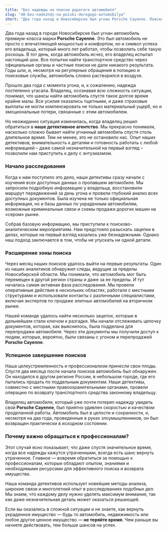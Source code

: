 ```yaml
---
title: "Без надежды на поиски дорогого автомобиля"
slug: "48-bez-nadezhdy-na-poiski-dorogogo-avtomobilya"
short: "Два года назад в Новосибирске был угнан Porsche Cayenne. Поиски не давали результата, и владелец почти потерял надежду. Однако, обратившись в наше агентство, спустя два месяца автомобиль был найден в другом регионе и возвращён владельцу. Мы добились успеха там, где другие не смогли..."
---
```


Два года назад в городе Новосибирске был угнан автомобиль премиум-класса марки **Porsche Cayenne**. Это был автомобиль не просто с впечатляющей мощностью и комфортом, но и символ успеха его владельца, который много лет работал, чтобы позволить себе такую роскошь. В тот день, когда автомобиль исчез, его владелец испытал настоящий шок. Все попытки найти транспортное средство через официальные органы и частные поиски не дали никакого результата. Годы шли, и, несмотря на регулярные обращения в полицию и поисковые службы, автомобиль словно растворился в воздухе.

Прошло два года с момента угона, и, к сожалению, надежда постепенно угасала. Владелец, осознавая всю сложность ситуации, понимал, что шансы найти автомобиль спустя такое долгое время крайне малы. Все усилия оказались тщетными, и даже страховые выплаты не могли компенсировать не только материальный ущерб, но и эмоциональные потери, связанные с этим автомобилем.

Но неожиданно ситуация изменилась, когда владелец решил обратиться в **наше детективное агентство**. Мы прекрасно понимали, насколько сложно бывает найти угнанный автомобиль спустя столь длительное время. Тем не менее, это не остановило нас. Опыт наших детективов, внимательность к деталям и готовность работать с любой информацией – даже самой незначительной на первый взгляд – позволили нам приступить к делу с энтузиазмом.

### Начало расследования

Когда к нам поступило это дело, наши детективы сразу начали с изучения всех доступных данных о пропавшем автомобиле. Мы запросили подробную информацию у владельца, восстановили маршрут передвижений за день угона и провели глубокий анализ всех доступных документов. Была изучена не только официальная информация, но и базы данных по украденным автомобилям, возможные криминальные связи и схемы продажи дорогих машин на «сером» рынке.

Собрав базовую информацию, мы приступили к поисково-аналитическим мероприятиям. Нам предстояло разыскать зацепки в делах, которые на первый взгляд казались уже безнадежными. Однако наш подход заключается в том, чтобы не упускать ни одной детали.

### Расширение зоны поиска

Через месяц наших поисков удалось выйти на первые результаты. Один из наших аналитиков обнаружил следы, ведущие за пределы Новосибирской области. Мы понимали, что автомобиль мог быть перемещен в другой регион страны и даже за ее пределы. И тут началась самая активная фаза расследования. Мы провели оперативные действия в нескольких областях, работали с местными структурами и использовали контакты с различными специалистами, включая экспертов по продаже элитных автомобилей на вторичном рынке.

Нашей команде удалось найти несколько зацепок, которые в дальнейшем стали ключом к разгадке. Мы начали отслеживать цепочку документов, которая, как выяснилось, была подделана для перепродажи автомобиля. Через эти документы мы получили доступ к людям, которые, вероятно, были связаны с угоном и перепродажей **Porsche Cayenne**.

### Успешное завершение поисков

Наша целеустремленность и профессионализм принесли свои плоды. Спустя два месяца после начала поисков автомобиль был обнаружен. Он находился в другом регионе России, в небольшом городе, где его пытались продать по поддельным документам. Наши детективы, совместно с местными правоохранительными органами, провели операцию по возврату транспортного средства законному владельцу.

Владелец автомобиля, который уже почти потерял надежду увидеть свой **Porsche Cayenne**, был приятно удивлен скоростью и качеством проделанной работы. Автомобиль был в целости и сохранности, и, несмотря на два года, проведенные в руках злоумышленников, он был возвращен практически в исходном состоянии.

### Почему важно обращаться к профессионалам?

Этот случай ясно показывает, что даже спустя значительное время, когда все надежды кажутся утраченными, всегда есть шанс вернуть утраченное. Главное — вовремя обратиться за помощью к профессионалам, которые обладают опытом, знаниями и необходимыми ресурсами для эффективного поиска и возврата имущества.

Наша команда детективов использует новейшие методы анализа, широкие связи и многолетний опыт в расследованиях подобных дел. Мы знаем, что каждому делу нужно уделять максимум внимания, так как даже незначительная деталь может оказаться решающей.

Если вы оказались в сложной ситуации и не знаете, как вернуть украденное имущество — будь то автомобиль, недвижимость или любое другое ценное имущество — **не теряйте время**. Чем раньше вы начнете действовать, тем больше шансов на успех.

